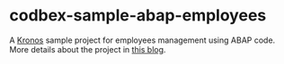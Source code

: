 # codbex-sample-abap-employees
A [Kronos](https://github.com/codbex/codbex-kronos) sample project for employees management using ABAP code.<br>
More details about the project in [this blog](https://www.codbex.com/technology/2024/06/25/run-abap-for-free/).
